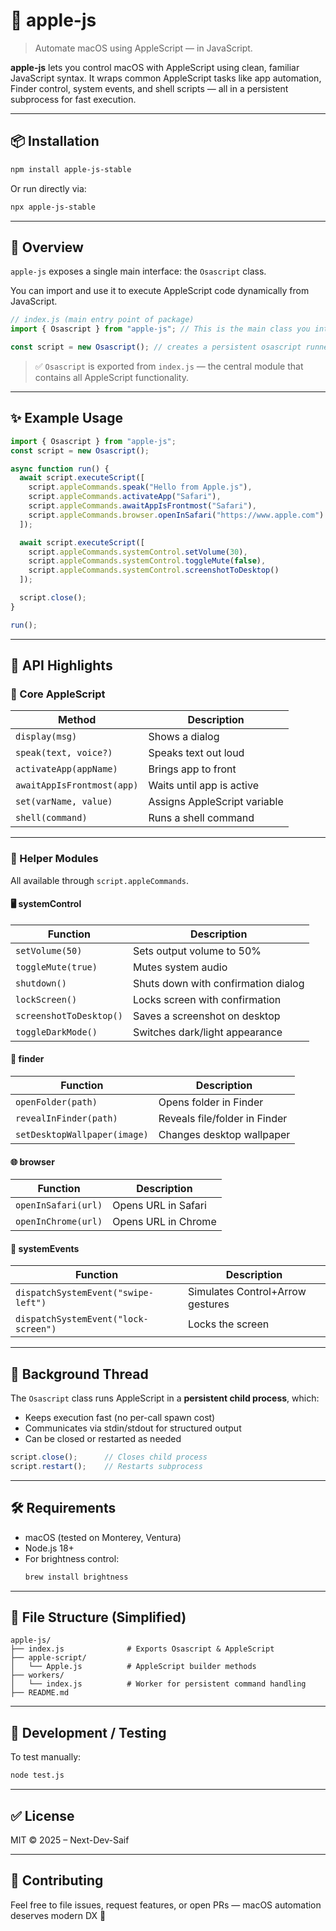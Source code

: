 
# 🍎 apple-js

> Automate macOS using AppleScript — in JavaScript.

**apple-js** lets you control macOS with AppleScript using clean, familiar JavaScript syntax. It wraps common AppleScript tasks like app automation, Finder control, system events, and shell scripts — all in a persistent subprocess for fast execution.

---

## 📦 Installation

```bash
npm install apple-js-stable
```

Or run directly via:

```bash
npx apple-js-stable
```

---

## 🧠 Overview

`apple-js` exposes a single main interface: the `Osascript` class.

You can import and use it to execute AppleScript code dynamically from JavaScript.

```js
// index.js (main entry point of package)
import { Osascript } from "apple-js"; // This is the main class you interact with

const script = new Osascript(); // creates a persistent osascript runner
```

> ✅ `Osascript` is exported from `index.js` — the central module that contains all AppleScript functionality.

---

## ✨ Example Usage

```js
import { Osascript } from "apple-js";
const script = new Osascript();

async function run() {
  await script.executeScript([
    script.appleCommands.speak("Hello from Apple.js"),
    script.appleCommands.activateApp("Safari"),
    script.appleCommands.awaitAppIsFrontmost("Safari"),
    script.appleCommands.browser.openInSafari("https://www.apple.com")
  ]);

  await script.executeScript([
    script.appleCommands.systemControl.setVolume(30),
    script.appleCommands.systemControl.toggleMute(false),
    script.appleCommands.systemControl.screenshotToDesktop()
  ]);

  script.close();
}

run();
```

---

## 🔧 API Highlights

### 📜 Core AppleScript

| Method                        | Description                            |
|------------------------------|----------------------------------------|
| `display(msg)`               | Shows a dialog                         |
| `speak(text, voice?)`        | Speaks text out loud                   |
| `activateApp(appName)`       | Brings app to front                    |
| `awaitAppIsFrontmost(app)`   | Waits until app is active              |
| `set(varName, value)`        | Assigns AppleScript variable           |
| `shell(command)`             | Runs a shell command                   |

---

### 🧩 Helper Modules

All available through `script.appleCommands`.

#### 🖥 systemControl

| Function                      | Description                             |
|------------------------------|-----------------------------------------|
| `setVolume(50)`              | Sets output volume to 50%               |
| `toggleMute(true)`           | Mutes system audio                      |
| `shutdown()`                 | Shuts down with confirmation dialog     |
| `lockScreen()`               | Locks screen with confirmation          |
| `screenshotToDesktop()`      | Saves a screenshot on desktop           |
| `toggleDarkMode()`           | Switches dark/light appearance          |

#### 📁 finder

| Function                        | Description                        |
|--------------------------------|------------------------------------|
| `openFolder(path)`             | Opens folder in Finder             |
| `revealInFinder(path)`         | Reveals file/folder in Finder      |
| `setDesktopWallpaper(image)`   | Changes desktop wallpaper          |

#### 🌐 browser

| Function                           | Description                        |
|-----------------------------------|------------------------------------|
| `openInSafari(url)`               | Opens URL in Safari                |
| `openInChrome(url)`               | Opens URL in Chrome                |

#### 🧠 systemEvents

| Function                            | Description                        |
|------------------------------------|------------------------------------|
| `dispatchSystemEvent("swipe-left")`| Simulates Control+Arrow gestures   |
| `dispatchSystemEvent("lock-screen")`| Locks the screen                   |

---

## 🔀 Background Thread

The `Osascript` class runs AppleScript in a **persistent child process**, which:

- Keeps execution fast (no per-call spawn cost)
- Communicates via stdin/stdout for structured output
- Can be closed or restarted as needed

```js
script.close();      // Closes child process
script.restart();    // Restarts subprocess
```

---

## 🛠 Requirements

- macOS (tested on Monterey, Ventura)
- Node.js 18+
- For brightness control:  
  ```bash
  brew install brightness
  ```

---

## 📁 File Structure (Simplified)

```
apple-js/
├── index.js              # Exports Osascript & AppleScript
├── apple-script/
│   └── Apple.js          # AppleScript builder methods
├── workers/
│   └── index.js          # Worker for persistent command handling
├── README.md
```

---

## 🧪 Development / Testing

To test manually:
```bash
node test.js
```



---

## ✅ License

MIT © 2025 – Next-Dev-Saif

---

## 🤝 Contributing

Feel free to file issues, request features, or open PRs — macOS automation deserves modern DX 🚀
